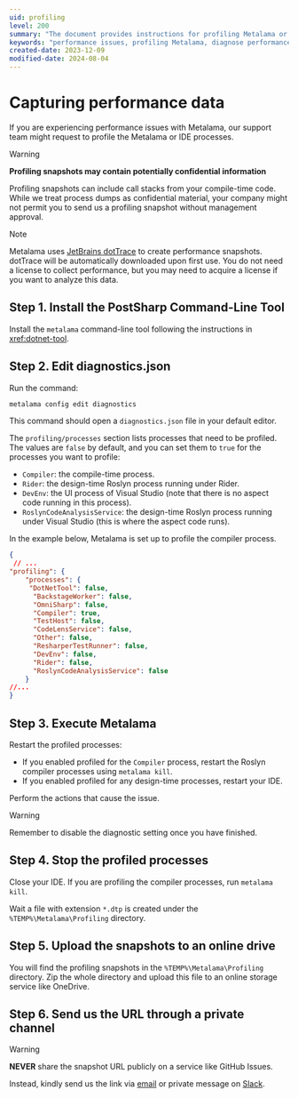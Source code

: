 ```yaml
---
uid: profiling
level: 200
summary: "The document provides instructions for profiling Metalama or IDE processes to diagnose performance issues, including capturing and sending performance data, while cautioning about potential confidentiality issues."
keywords: "performance issues, profiling Metalama, diagnose performance, capturing performance data, profiling snapshots, JetBrains dotTrace, diagnostics.json, command-line tool, profile compiler process, upload snapshots"
created-date: 2023-12-09
modified-date: 2024-08-04
---
```


# Capturing performance data

If you are experiencing performance issues with Metalama, our support team might request to profile the Metalama or IDE processes.

> [!WARNING]
> **Profiling snapshots may contain potentially confidential information**
>
> Profiling snapshots can include call stacks from your compile-time code. While we treat process dumps as confidential material, your company might not permit you to send us a profiling snapshot without management approval.

> [!NOTE]
> Metalama uses [JetBrains dotTrace](https://www.jetbrains.com/profiler/) to create performance snapshots. dotTrace will be automatically downloaded upon first use. You do not need a license to collect performance, but you may need to acquire a license if you want to analyze this data.

## Step 1. Install the PostSharp Command-Line Tool

Install the `metalama` command-line tool following the instructions in <xref:dotnet-tool>.

## Step 2. Edit diagnostics.json

Run the command:

```powershell
metalama config edit diagnostics
```

This command should open a `diagnostics.json` file in your default editor.

The `profiling/processes` section lists processes that need to be profiled. The values are `false` by default, and you can set them to `true` for the processes you want to profile:

* `Compiler`: the compile-time process.
* `Rider`: the design-time Roslyn process running under Rider.
* `DevEnv`: the UI process of Visual Studio (note that there is no aspect code running in this process).
* `RoslynCodeAnalysisService`: the design-time Roslyn process running under Visual Studio (this is where the aspect code runs).

In the example below, Metalama is set up to profile the compiler process.

```json
{
 // ...
"profiling": {
    "processes": {
     "DotNetTool": false,
      "BackstageWorker": false,
      "OmniSharp": false,
      "Compiler": true,
      "TestHost": false,
      "CodeLensService": false,
      "Other": false,
      "ResharperTestRunner": false,
      "DevEnv": false,
      "Rider": false,
      "RoslynCodeAnalysisService": false
    }
//...
}
```

## Step 3. Execute Metalama

Restart the profiled processes:

* If you enabled profiled for the `Compiler` process, restart the Roslyn compiler processes using `metalama kill`.
* If you enabled profiled for any design-time processes, restart your IDE.

Perform the actions that cause the issue.

> [!WARNING]
> Remember to disable the diagnostic setting once you have finished.

## Step 4. Stop the profiled processes

Close your IDE. If you are profiling the compiler processes, run `metalama kill`.

Wait a file with extension `*.dtp` is created under the `%TEMP%\Metalama\Profiling` directory. 

## Step 5. Upload the snapshots to an online drive

You will find the profiling snapshots in the `%TEMP%\Metalama\Profiling` directory. Zip the whole directory and upload this file to an online storage service like OneDrive.

## Step 6. Send us the URL through a private channel

> [!WARNING]
> **NEVER** share the snapshot URL publicly on a service like GitHub Issues.

Instead, kindly send us the link via [email](mailto:hello@postsharp.net) or private message on [Slack](https://www.postsharp.net/slack).



